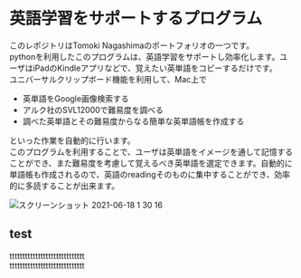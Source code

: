 # 英語学習をサポートするプログラム
このレポジトリはTomoki Nagashimaのポートフォリオの一つです。  
pythonを利用したこのプログラムは、英語学習をサポートし効率化します。ユーザはiPadのKindleアプリなどで、覚えたい英単語をコピーするだけです。  
ユニバーサルクリップボード機能を利用して、Mac上で

- 英単語をGoogle画像検索する
- アルク社のSVL12000で難易度を調べる
- 調べた英単語とその難易度からなる簡単な英単語帳を作成する

といった作業を自動的に行います。  
このプログラムを利用することで、ユーザは英単語をイメージを通して記憶することができ、また難易度を考慮して覚えるべき英単語を選定できます。自動的に単語帳も作成されるので、英語のreadingそのものに集中することができ、効率的に多読することが出来ます。

![スクリーンショット 2021-06-18 1 30 16](https://user-images.githubusercontent.com/79252115/122437537-c4667f00-cfd4-11eb-90bf-d3db70964df4.png)

## test

ttttttttttttttttttttttttttttt  
ttttttttttttttttttttttttttttt
